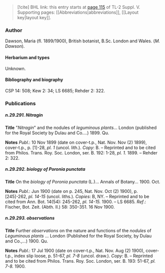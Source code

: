 > [!cite] BHL link: this entry starts at [page 115](https://www.biodiversitylibrary.org/item/103833#page/127/mode/1up) of TL-2 Suppl. V.
> Supporting pages: [[Abbreviations|abbreviations]], [[Layout key|layout key]].

### Author

Dawson, Maria (fl. 1899/1900), British botanist, B.Sc. London and Wales. (*M. Dawson*).

#### Herbarium and types

Unknown.

#### Bibliography and biography

CSP 14: 508; Kew 2: 34; LS 6685; Rehder 2: 322.

### Publications

##### n.29.291. Nitragin

**Title**
"*Nitragin*" and the nodules of *leguminous plants*... London (published for the Royal Society by Dulau and Co....) 1899. Qu.

**Notes**
*Publ*.: 10 Nov 1899 (date on cover-t.p., Nat. Nov. Nov (2) 1899), cover-t.p., p. \[1\]-28, *pl. 1* (uncol. lith.). *Copy*: B. – Reprinted and to be cited from Philos. Trans. Roy. Soc. London, ser. B. 192: 1-28, *pl. 1.* 1899. – Rehder 2: 322.

##### n.29.292. biology of Poronia punctata

**Title**
On the *biology of Poronia punctata* (L.)... Annals of Botany... 1900. Oct.

**Notes**
*Publ*.: Jun 1900 (date on p. 245, Nat. Nov. Oct (2) 1900), p. \[245\]-262, *pl. 14-15* (uncol. liths.). *Copies*: B, NY. – Reprinted and to be cited from Ann. Bot. 14(54): 245-262, *pl. 14-15.* 1900. – LS 6685.
*Ref*.: Fischer, Bot. Zeit. (Abth. II.) 58: 350-351. 16 Nov 1900.

##### n.29.293. observations

**Title**
Further *observations* on the nature and functions of the *nodules* of *Leguminous plants* ... London (Published for the Royal Society, by Dulau and Co.,...) 1900. Qu.

**Notes**
*Publ*.: 17 Jul 1900 (date on cover-t.p., Nat. Nov. Aug (2) 1900), cover-t.p., index slip loose, p. 51-67, *pl. 7-8* (uncol. draw.). *Copy*: B. – Reprinted and to be cited from Philos. Trans. Roy. Soc. London, ser. B. 193: 51-67, *pl. 7-8.* 1900.

